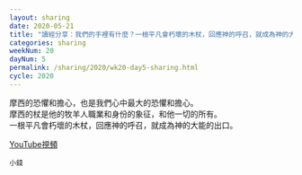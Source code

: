 ```yaml
---
layout: sharing
date: 2020-05-21
title: "讀經分享：我們的手裡有什麼？一根平凡會朽壞的木杖，回應神的呼召，就成為神的大能的出口。(視頻)"
categories: sharing
weekNum: 20
dayNum: 5
permalink: /sharing/2020/wk20-day5-sharing.html
cycle: 2020
---
```


摩西的恐懼和擔心，也是我們心中最大的恐懼和擔心。  
摩西的杖是他的牧羊人職業和身份的象征，和他一切的所有。  
一根平凡會朽壞的木杖，回應神的呼召，就成為神的大能的出口。  

[YouTube視頻](https://youtu.be/qAk9tI0HKNE)

`小錢`
